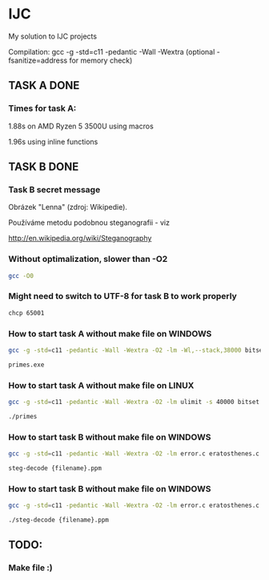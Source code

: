 # IJC
My solution to IJC projects

Compilation: gcc -g -std=c11 -pedantic -Wall -Wextra (optional -fsanitize=address for memory check)

## TASK A DONE

### Times for task A:

1.88s on AMD Ryzen 5 3500U using macros

1.96s using inline functions

## TASK  B DONE

### Task B secret message

Obrázek "Lenna" (zdroj: Wikipedie).

Používáme metodu podobnou steganografii - viz

http://en.wikipedia.org/wiki/Steganography

### Without optimalization, slower than -O2

```bash
gcc -O0
```

### Might need to switch to UTF-8 for task B to work properly

```bash
chcp 65001
```

### How to start task A without make file on WINDOWS

```bash
gcc -g -std=c11 -pedantic -Wall -Wextra -O2 -lm -Wl,--stack,38000 bitset.c error.c eratosthenes.c primes.c -o primes

primes.exe
```

### How to start task A without make file on LINUX

```bash
gcc -g -std=c11 -pedantic -Wall -Wextra -O2 -lm ulimit -s 40000 bitset.c error.c eratosthenes.c primes.c -o primes

./primes
```

### How to start task B without make file on WINDOWS

```bash
gcc -g -std=c11 -pedantic -Wall -Wextra -O2 -lm error.c eratosthenes.c steg-decode.c ppm.c -o steg-decode

steg-decode {filename}.ppm
```

### How to start task B without make file on WINDOWS

```bash
gcc -g -std=c11 -pedantic -Wall -Wextra -O2 -lm error.c eratosthenes.c steg-decode.c ppm.c -o steg-decode

./steg-decode {filename}.ppm
```

## TODO:

### Make file :)